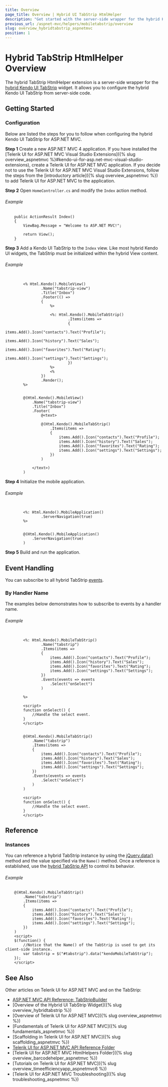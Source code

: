 ```yaml
---
title: Overview
page_title: Overview | Hybrid UI TabStrip HtmlHelper
description: "Get started with the server-side wrapper for the hybrid Kendo UI TabStrip widget for ASP.NET MVC."
previous_url: /aspnet-mvc/helpers/mobiletabstrip/overview
slug: overview_hybridtabstrip_aspnetmvc
position: 1
---
```


# Hybrid TabStrip HtmlHelper Overview

The hybrid TabStrip HtmlHelper extension is a server-side wrapper for the [hybrid Kendo UI TabStrip](http://demos.telerik.com/kendo-ui/m/index#mobile-tabstrip/index) widget. It allows you to configure the hybrid Kendo UI TabStrip from server-side code.

## Getting Started

### Configuration

Below are listed the steps for you to follow when configuring the hybrid Kendo UI TabStrip for ASP.NET MVC.

**Step 1** Create a new ASP.NET MVC 4 application. If you have installed the [Telerik UI for ASP.NET MVC Visual Studio Extensions]({% slug overview_aspnetmvc %}#kendo-ui-for-asp.net-mvc-visual-studio-extensions), create a Telerik UI for ASP.NET MVC application. If you decide not to use the Telerik UI for ASP.NET MVC Visual Studio Extensions, follow the steps from the [introductory article]({% slug overview_aspnetmvc %}) to add Telerik UI for ASP.NET MVC to the application.

**Step 2** Open `HomeController.cs` and modify the `Index` action method.

###### Example

        public ActionResult Index()
        {
            ViewBag.Message = "Welcome to ASP.NET MVC!";

            return View();
        }

**Step 3** Add a Kendo UI TabStrip to the `Index` view. Like most hybrid Kendo UI widgets, the TabStrip must be initialized within the hybrid View content.

###### Example

```tab-ASPX

        <% Html.Kendo().MobileView()
                .Name("tabstrip-view")
                .Title("Inbox")
                .Footer(() =>
                {
                    %>

                    <%: Html.Kendo().MobileTabStrip()
                            .Items(items =>
                            {
                                items.Add().Icon("contacts").Text("Profile");
                                items.Add().Icon("history").Text("Sales");
                                items.Add().Icon("favorites").Text("Rating");
                                items.Add().Icon("settings").Text("Settings");
                            })
                    %>
                    <%
                })
                .Render();
        %>
```
```tab-Razor

        @(Html.Kendo().MobileView()
            .Name("tabstrip-view")
            .Title("Inbox")
            .Footer(
                @<text>

                @(Html.Kendo().MobileTabStrip()
                    .Items(items =>
                    {
                        items.Add().Icon("contacts").Text("Profile");
                        items.Add().Icon("history").Text("Sales");
                        items.Add().Icon("favorites").Text("Rating");
                        items.Add().Icon("settings").Text("Settings");
                    })
                )

            </text>)
        )
```

**Step 4** Initialize the mobile application.

###### Example

```tab-ASPX

        <%: Html.Kendo().MobileApplication()
                .ServerNavigation(true)
        %>
```
```tab-Razor

        @(Html.Kendo().MobileApplication()
            .ServerNavigation(true)
        )
```

**Step 5** Build and run the application.

## Event Handling

You can subscribe to all hybrid TabStrip [events](../../../../kendo-ui/api/javascript/mobile/ui/tabstrip#events).

### By Handler Name

The examples below demonstrates how to subscribe to events by a handler name.

###### Example

```tab-ASPX

        <%: Html.Kendo().MobileTabStrip()
                .Name("tabstrip")
                .Items(items =>
                {
                    items.Add().Icon("contacts").Text("Profile");
                    items.Add().Icon("history").Text("Sales");
                    items.Add().Icon("favorites").Text("Rating");
                    items.Add().Icon("settings").Text("Settings");
                })
                .Events(events => events
                    .Select("onSelect")
                )

        %>

        <script>
        function onSelect() {
            //Handle the select event.
        }
        </script>
```
```tab-Razor

        @(Html.Kendo().MobileTabStrip()
            .Name("tabstrip")
            .Items(items =>
            {
                items.Add().Icon("contacts").Text("Profile");
                items.Add().Icon("history").Text("Sales");
                items.Add().Icon("favorites").Text("Rating");
                items.Add().Icon("settings").Text("Settings");
            })
            .Events(events => events
                .Select("onSelect")
            )
        )

        <script>
        function onSelect() {
            //Handle the select event.
        }
        </script>
```

## Reference

### Instances

You can reference a hybrid TabStrip instance by using the [jQuery.data()](http://api.jquery.com/jQuery.data/) method and the value specified via the `Name()` method. Once a reference is established, use the [hybrid TabStrip API](../../../../kendo-ui/api/javascript/mobile/ui/tabstrip#methods) to control its behavior.

###### Example

        @(Html.Kendo().MobileTabStrip()
            .Name("tabstrip")
            .Items(items =>
            {
                items.Add().Icon("contacts").Text("Profile");
                items.Add().Icon("history").Text("Sales");
                items.Add().Icon("favorites").Text("Rating");
                items.Add().Icon("settings").Text("Settings");
            })
        )
        <script>
        $(function() {
            //Notice that the Name() of the TabStrip is used to get its client-side instance.
            var tabstrip = $("#tabstrip").data("kendoMobileTabStrip");
        });
        </script>

## See Also

Other articles on Telerik UI for ASP.NET MVC and on the TabStrip:

* [ASP.NET MVC API Reference: TabStripBuilder](/api/Kendo.Mvc.UI.Fluent/MobileTabStripBuilder)
* [Overview of the Hybrid UI TabStrip Widget]({% slug overview_hybridtabstrip %})
* [Overview of Telerik UI for ASP.NET MVC]({% slug overview_aspnetmvc %})
* [Fundamentals of Telerik UI for ASP.NET MVC]({% slug fundamentals_aspnetmvc %})
* [Scaffolding in Telerik UI for ASP.NET MVC]({% slug scaffolding_aspnetmvc %})
* [Telerik UI for ASP.NET MVC API Reference Folder](/api/Kendo.Mvc/AggregateFunction)
* [Telerik UI for ASP.NET MVC HtmlHelpers Folder]({% slug overview_barcodehelper_aspnetmvc %})
* [Tutorials on Telerik UI for ASP.NET MVC]({% slug overview_timeefficiencyapp_aspnetmvc6 %})
* [Telerik UI for ASP.NET MVC Troubleshooting]({% slug troubleshooting_aspnetmvc %})
